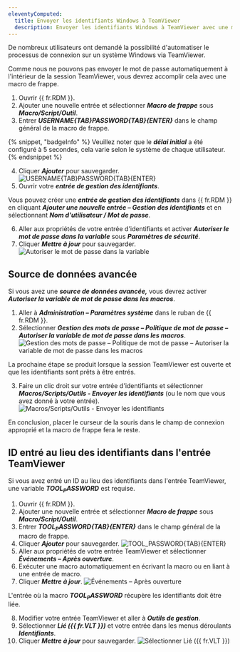 ```yaml
---
eleventyComputed:
  title: Envoyer les identifiants Windows à TeamViewer
  description: Envoyer les identifiants Windows à TeamViewer avec une macro de frappe.
---
```

De nombreux utilisateurs ont demandé la possibilité d'automatiser le processus de connexion sur un système Windows via TeamViewer.

Comme nous ne pouvons pas envoyer le mot de passe automatiquement à l'intérieur de la session TeamViewer, vous devrez accomplir cela avec une macro de frappe.

1. Ouvrir {{ fr.RDM }}.
1. Ajouter une nouvelle entrée et sélectionner ***Macro de frappe*** sous ***Macro/Script/Outil***.  
1. Entrer ***$USERNAME${TAB}$PASSWORD${TAB}{ENTER}*** dans le champ général de la macro de frappe.

{% snippet, "badgeInfo" %}
Veuillez noter que le ***délai initial*** a été configuré à 5 secondes, cela varie selon le système de chaque utilisateur.
{% endsnippet %}  

4. Cliquer ***Ajouter*** pour sauvegarder.
![$USERNAME${TAB}$PASSWORD${TAB}{ENTER}](https://cdnweb.devolutions.net/docs/RDMW6016_2024_1.png)  
1. Ouvrir votre ***entrée de gestion des identifiants***.  

Vous pouvez créer une ***entrée de gestion des identifiants*** dans {{ fr.RDM }} en cliquant ***Ajouter une nouvelle entrée – Gestion des identifiants*** et en sélectionnant ***Nom d'utilisateur / Mot de passe***. 

6. Aller aux propriétés de votre entrée d'identifiants et activer ***Autoriser le mot de passe dans la variable*** sous ***Paramètres de sécurité***.
1. Cliquer ***Mettre à jour*** pour sauvegarder.
![Autoriser le mot de passe dans la variable](https://cdnweb.devolutions.net/docs/RDMW6014_2024_1.png)

## Source de données avancée

Si vous avez une ***source de données avancée,*** vous devrez activer ***Autoriser la variable de mot de passe dans les macros***.

1. Aller à ***Administration – Paramètres système*** dans le ruban de {{ fr.RDM }}.
1. Sélectionner ***Gestion des mots de passe – Politique de mot de passe – Autoriser la variable de mot de passe dans les macros***.
![Gestion des mots de passe – Politique de mot de passe – Autoriser la variable de mot de passe dans les macros](https://cdnweb.devolutions.net/docs/RDMW6012_2024_1.png)

La prochaine étape se produit lorsque la session TeamViewer est ouverte et que les identifiants sont prêts à être entrés. 

3. Faire un clic droit sur votre entrée d'identifiants et sélectionner ***Macros/Scripts/Outils - Envoyer les identifiants*** (ou le nom que vous avez donné à votre entrée).
![Macros/Scripts/Outils - Envoyer les identifiants](https://cdnweb.devolutions.net/docs/RDMW6015_2024_1.png)

En conclusion, placer le curseur de la souris dans le champ de connexion approprié et la macro de frappe fera le reste.

## ID entré au lieu des identifiants dans l'entrée TeamViewer 

Si vous avez entré un ID au lieu des identifiants dans l'entrée TeamViewer, une variable ***$TOOL_PASSWORD$*** est requise. 

1. Ouvrir {{ fr.RDM }}.
1. Ajouter une nouvelle entrée et sélectionner ***Macro de frappe*** sous ***Macro/Script/Outil***.  
1. Entrer ***$TOOL_PASSWORD${TAB}{ENTER}*** dans le champ général de la macro de frappe.
1. Cliquer ***Ajouter*** pour sauvegarder.
![$TOOL_PASSWORD${TAB}{ENTER}](https://webdevolutions.blob.core.windows.net/docs/RDMW6019_2024_1.png)
1. Aller aux propriétés de votre entrée TeamViewer et sélectionner ***Événements – Après ouverture***.
1. Exécuter une macro automatiquement en écrivant la macro ou en liant à une entrée de macro.  
1. Cliquer ***Mettre à jour***.
![Événements – Après ouverture](https://cdnweb.devolutions.net/docs/RDMW6017_2024_1.png)

L'entrée où la macro ***$TOOL_PASSWORD$*** récupère les identifiants doit être liée.

8. Modifier votre entrée TeamViewer et aller à ***Outils de gestion***.
1. Sélectionner ***Lié ({{ fr.VLT }})*** et votre entrée dans les menus déroulants ***Identifiants***. 
1. Cliquer ***Mettre à jour*** pour sauvegarder.
![Sélectionner Lié ({{ fr.VLT }})](https://webdevolutions.blob.core.windows.net/docs/RDMW6018_2024_1.png)